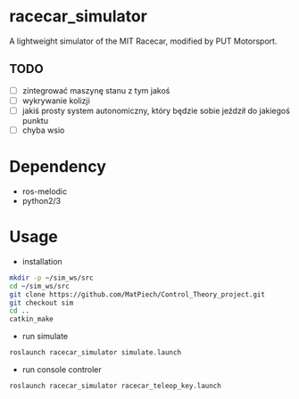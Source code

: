 # racecar_simulator
A lightweight simulator of the MIT Racecar, modified by PUT Motorsport.

## TODO
- [ ] zintegrować maszynę stanu z tym jakoś
- [ ] wykrywanie kolizji
- [ ] jakiś prosty system autonomiczny, który będzie sobie jeździł do jakiegoś punktu
- [ ] chyba wsio

# Dependency
* ros-melodic
* python2/3

# Usage
* installation
```bash
mkdir -p ~/sim_ws/src
cd ~/sim_ws/src
git clone https://github.com/MatPiech/Control_Theory_project.git
git checkout sim
cd ..
catkin_make
```

* run simulate
```bash
roslaunch racecar_simulator simulate.launch
```

* run console controler
```bash
roslaunch racecar_simulator racecar_teleop_key.launch
```
